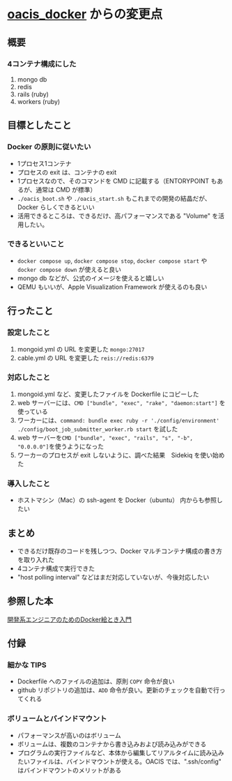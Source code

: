 # [oacis_docker](../../../../crest-cassia/oacis_docker) からの変更点

## 概要

### 4コンテナ構成にした
1. mongo db
2. redis
3. rails (ruby)
4. workers (ruby)

## 目標としたこと

### Docker の原則に従いたい
- 1プロセス1コンテナ
- プロセスの exit は、コンテナの exit
- 1プロセスなので、そのコマンドを CMD に記載する（ENTORYPOINT もあるが、通常は CMD が標準）
- `./oacis_boot.sh` や `./oacis_start.sh` もこれまでの開発の結晶だが、Docker らしくできるといい
- 活用できるところは、できるだけ、高パフォーマンスである "Volume" を活用したい。

### できるといいこと
- `docker compose up`, `docker compose stop`, `docker compose start` や `docker compose down` が使えると良い
- mongo db などが、公式のイメージを使えると嬉しい
- QEMU もいいが、Apple Visualization Framework が使えるのも良い

## 行ったこと

### 設定したこと
1. mongoid.yml の URL を変更した `mongo:27017`
2. cable.yml の URL を変更した `reis://redis:6379`

### 対応したこと
1. mongoid.yml など、変更したファイルを Dockerfile にコピーした
2. web サーバーには、`CMD ["bundle", "exec", "rake", "daemon:start"]` を使っている
3. ワーカーには、`command: bundle exec ruby -r './config/environment' ./config/boot_job_submitter_worker.rb start` を試した
4. web サーバーを`CMD ["bundle", "exec", "rails", "s", "-b", "0.0.0.0"]`を使うようになった
5. ワーカーのプロセスが exit しないように、調べた結果　Sidekiq を使い始めた

### 導入したこと
- ホストマシン（Mac）の ssh-agent を Docker（ubuntu） 内からも参照したい

## まとめ
- できるだけ既存のコードを残しつつ、Docker マルチコンテナ構成の書き方を取り入れた
- 4コンテナ構成で実行できた
- "host polling interval" などはまだ対応していないが、今後対応したい

## 参照した本
[開発系エンジニアのためのDocker絵とき入門 ](https://www.amazon.co.jp/開発系エンジニアのためのDocker絵とき入門-鈴木亮/dp/4798071501)

## 付録
### 細かな TIPS
- Dockerfile へのファイルの追加は、原則 `COPY` 命令が良い
- github リポジトリの追加は、`ADD` 命令が良い。更新のチェックを自動で行ってくれる

### ボリュームとバインドマウント
- パフォーマンスが高いのはボリューム
- ボリュームは、複数のコンテナから書き込みおよび読み込みができる
- プログラムの実行ファイルなど、本体から編集してリアルタイムに読み込みたいファイルは、バインドマウントが使える。OACIS では、".ssh/config" はバインドマウントのメリットがある

